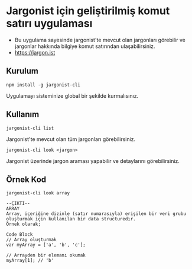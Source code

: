 # Jargonist için geliştirilmiş komut satırı uygulaması
- Bu uygulama sayesinde jargonist'te mevcut olan jargonları görebilir ve jargonlar hakkında bilgiye komut satırından ulaşabilirsiniz.
- https://jargon.ist
## Kurulum
```
npm install -g jargonist-cli
```
Uygulamayı sisteminize global bir şekilde kurmalısınız. 
## Kullanım
```
jargonist-cli list
```
Jargonist'te mevcut olan tüm jargonları görebilirsiniz.

```
jargonist-cli look <jargon>
```
Jargonist üzerinde jargon araması yapabilir ve detaylarını görebilirsiniz.
## Örnek Kod
```
jargonist-cli look array

--ÇIKTI--
ARRAY
Array, içeriğine dizinle (satır numarasıyla) erişilen bir veri grubu oluşturmak için kullanılan bir data structuredır.
Örnek olarak;

Code Block
// Array oluşturmak
var myArray = ['a', 'b', 'c'];

// Arrayden bir elemanı okumak
myArray[1]; // 'b'
```


